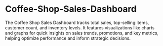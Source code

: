 # Coffee-Shop-Sales-Dashboard
 The Coffee Shop Sales Dashboard tracks total sales, top-selling items, customer count, and inventory levels. It features visualizations like charts and graphs for quick insights on sales trends, promotions, and key metrics, helping optimize performance and inform strategic decisions.
